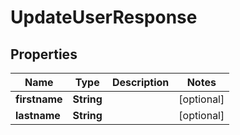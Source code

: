 

# UpdateUserResponse


## Properties

| Name | Type | Description | Notes |
|------------ | ------------- | ------------- | -------------|
|**firstname** | **String** |  |  [optional] |
|**lastname** | **String** |  |  [optional] |



